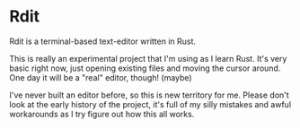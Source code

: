 # Rdit

Rdit is a terminal-based text-editor written in Rust.

This is really an experimental project that I'm using as I learn Rust.
It's very basic right now, just opening existing files and moving the cursor 
around. One day it will be a "real" editor, though! (maybe)

I've never built an editor before, so this is new territory for me. Please
don't look at the early history of the project, it's full of my silly
mistakes and awful workarounds as I try figure out how this all works.
